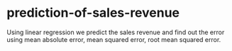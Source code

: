 # prediction-of-sales-revenue
Using linear regression we predict the sales revenue and find out the error using mean absolute error, mean squared error, root mean squared error.
